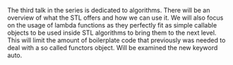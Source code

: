 The third talk in the series is dedicated to algorithms. There will be an overview of what the STL offers and how we can use it.
We will also focus on the usage of lambda functions as they perfectly fit as simple callable objects to be used inside STL algorithms to bring them to the next level. 
This will limit the amount of boilerplate code that previously was needed to deal with a so called functors object.
Will be examined the new keyword auto.